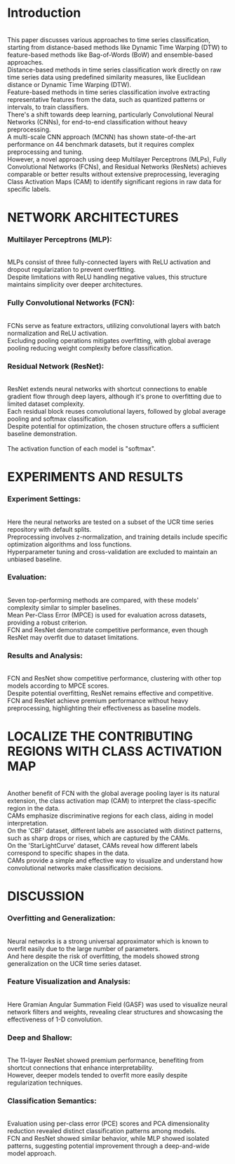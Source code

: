 # Introduction
<br/>This paper discusses various approaches to time series classification, starting from distance-based methods like Dynamic Time Warping (DTW) to feature-based methods like Bag-of-Words (BoW) and ensemble-based approaches. 
<br/>Distance-based methods in time series classification work directly on raw time series data using predefined similarity measures, like Euclidean distance or Dynamic Time Warping (DTW).
<br/>Feature-based methods in time series classification involve extracting representative features from the data, such as quantized patterns or intervals, to train classifiers.
<br/>There's a shift towards deep learning, particularly Convolutional Neural Networks (CNNs), for end-to-end classification without heavy preprocessing. 
<br/>A multi-scale CNN approach (MCNN) has shown state-of-the-art performance on 44 benchmark datasets, but it requires complex preprocessing and tuning. 
<br/>However, a novel approach using deep Multilayer Perceptrons (MLPs), Fully Convolutional Networks (FCNs), and Residual Networks (ResNets) achieves comparable or better results without extensive preprocessing, leveraging Class Activation Maps (CAM) to identify significant regions in raw data for specific labels.


# NETWORK ARCHITECTURES
### Multilayer Perceptrons (MLP): 
<br/>MLPs consist of three fully-connected layers with ReLU activation and dropout regularization to prevent overfitting. 
<br/>Despite limitations with ReLU handling negative values, this structure maintains simplicity over deeper architectures.
<br/>
### Fully Convolutional Networks (FCN): 
<br/>FCNs serve as feature extractors, utilizing convolutional layers with batch normalization and ReLU activation. 
<br/>Excluding pooling operations mitigates overfitting, with global average pooling reducing weight complexity before classification.
<br/>
### Residual Network (ResNet): 
<br/>ResNet extends neural networks with shortcut connections to enable gradient flow through deep layers, although it's prone to overfitting due to limited dataset complexity. 
<br/>Each residual block reuses convolutional layers, followed by global average pooling and softmax classification. 
<br/>Despite potential for optimization, the chosen structure offers a sufficient baseline demonstration.
<br/>
<br/>The activation function of each model is "softmax".


# EXPERIMENTS AND RESULTS
### Experiment Settings: 
<br/>Here the neural networks are tested on a subset of the UCR time series repository with default splits. 
<br/>Preprocessing involves z-normalization, and training details include specific optimization algorithms and loss functions. 
<br/>Hyperparameter tuning and cross-validation are excluded to maintain an unbiased baseline.
<br/>
### Evaluation: 
<br/>Seven top-performing methods are compared, with these models' complexity similar to simpler baselines. 
<br/>Mean Per-Class Error (MPCE) is used for evaluation across datasets, providing a robust criterion. 
<br/>FCN and ResNet demonstrate competitive performance, even though ResNet may overfit due to dataset limitations.
<br/>
### Results and Analysis: 
<br/>FCN and ResNet show competitive performance, clustering with other top models according to MPCE scores. 
<br/>Despite potential overfitting, ResNet remains effective and competitive. 
<br/>FCN and ResNet achieve premium performance without heavy preprocessing, highlighting their effectiveness as baseline models.


# LOCALIZE THE CONTRIBUTING REGIONS WITH CLASS ACTIVATION MAP
<br/>Another benefit of FCN with the global average pooling layer is its natural extension, the class activation map (CAM) to interpret the class-specific region in the data.
<br/>CAMs emphasize discriminative regions for each class, aiding in model interpretation.
<br/>On the 'CBF' dataset, different labels are associated with distinct patterns, such as sharp drops or rises, which are captured by the CAMs. 
<br/>On the 'StarLightCurve' dataset, CAMs reveal how different labels correspond to specific shapes in the data. 
<br/>CAMs provide a simple and effective way to visualize and understand how convolutional networks make classification decisions.


# DISCUSSION
### Overfitting and Generalization: 
<br/>Neural networks is a strong universal approximator which is known to overfit easily due to the large number of parameters.
<br/>And here despite the risk of overfitting, the models showed strong generalization on the UCR time series dataset.
<br/>
### Feature Visualization and Analysis: 
<br/>Here Gramian Angular Summation Field (GASF) was used to visualize neural network filters and weights, revealing clear structures and showcasing the effectiveness of 1-D convolution.
<br/>
### Deep and Shallow: 
<br/>The 11-layer ResNet showed premium performance, benefiting from shortcut connections that enhance interpretability. 
<br/>However, deeper models tended to overfit more easily despite regularization techniques.
<br/>
### Classification Semantics:
<br/>Evaluation using per-class error (PCE) scores and PCA dimensionality reduction revealed distinct classification patterns among models. 
<br/>FCN and ResNet showed similar behavior, while MLP showed isolated patterns, suggesting potential improvement through a deep-and-wide model approach.
